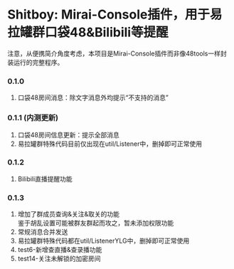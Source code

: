 # Shitboy: Mirai-Console插件，用于易拉罐群口袋48&Bilibili等提醒

注意，从便携简介角度考虑，本项目是Mirai-Console插件而非像48tools一样封装运行的完整程序。

### 0.1.0

1. 口袋48房间消息：除文字消息外均提示“不支持的消息”

### 0.1.1 (内测更新)

1. 口袋48房间信息更新：提示全部消息
2. 易拉罐群特殊代码目前仅出现在util/Listener中，删掉即可正常使用

### 0.1.2

1. Bilibili直播提醒功能

### 0.1.3

1. 增加了群成员查询&关注&取关的功能<br>鉴于胡乱设置可能被群友群起而攻之，暂未添加权限功能
2. 常规消息合并发送
3. 易拉罐群特殊代码都在util/ListenerYLG中，删掉即可正常使用
4. test6-新增查直播&查录播功能
5. test14-关注未解锁的加密房间